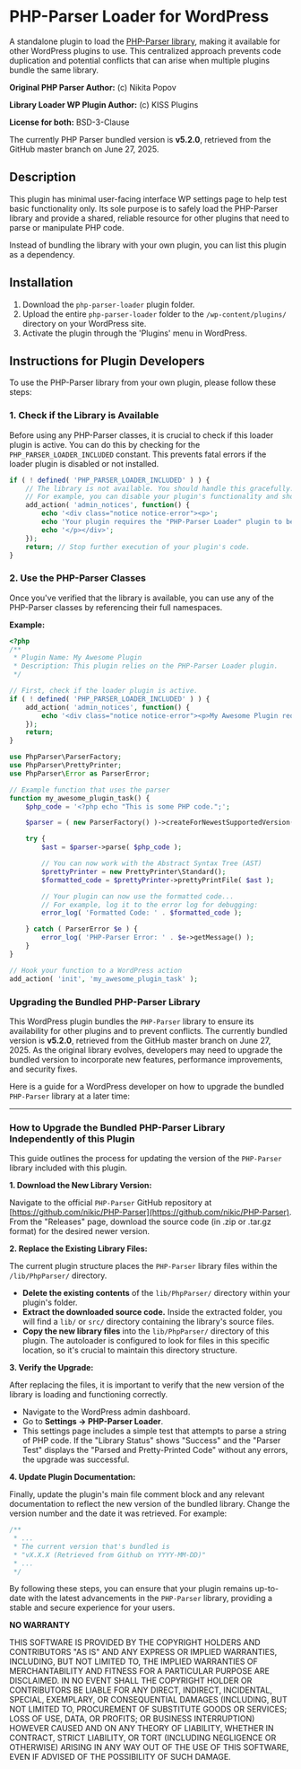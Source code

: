 # PHP-Parser Loader for WordPress

A standalone plugin to load the [PHP-Parser library](https://github.com/nikic/PHP-Parser), making it available for other WordPress plugins to use. This centralized approach prevents code duplication and potential conflicts that can arise when multiple plugins bundle the same library.

**Original PHP Parser Author:** (c) Nikita Popov
 
**Library Loader WP Plugin Author:** (c) KISS Plugins
 
**License for both:** BSD-3-Clause 

The currently PHP Parser bundled version is **v5.2.0**, retrieved from the GitHub master branch on June 27, 2025.

## Description

This plugin has minimal user-facing interface WP settings page to help test basic functionality only. Its sole purpose is to safely load the PHP-Parser library and provide a shared, reliable resource for other plugins that need to parse or manipulate PHP code.

Instead of bundling the library with your own plugin, you can list this plugin as a dependency.

## Installation

1.  Download the `php-parser-loader` plugin folder.
2.  Upload the entire `php-parser-loader` folder to the `/wp-content/plugins/` directory on your WordPress site.
3.  Activate the plugin through the 'Plugins' menu in WordPress.

## Instructions for Plugin Developers

To use the PHP-Parser library from your own plugin, please follow these steps:

### 1\. Check if the Library is Available

Before using any PHP-Parser classes, it is crucial to check if this loader plugin is active. You can do this by checking for the `PHP_PARSER_LOADER_INCLUDED` constant. This prevents fatal errors if the loader plugin is disabled or not installed.

```php
if ( ! defined( 'PHP_PARSER_LOADER_INCLUDED' ) ) {
    // The library is not available. You should handle this gracefully.
    // For example, you can disable your plugin's functionality and show an admin notice.
    add_action( 'admin_notices', function() {
        echo '<div class="notice notice-error"><p>';
        echo 'Your plugin requires the "PHP-Parser Loader" plugin to be installed and activated.';
        echo '</p></div>';
    });
    return; // Stop further execution of your plugin's code.
}
```

### 2\. Use the PHP-Parser Classes

Once you've verified that the library is available, you can use any of the PHP-Parser classes by referencing their full namespaces.

**Example:**

```php
<?php
/**
 * Plugin Name: My Awesome Plugin
 * Description: This plugin relies on the PHP-Parser Loader plugin.
 */

// First, check if the loader plugin is active.
if ( ! defined( 'PHP_PARSER_LOADER_INCLUDED' ) ) {
    add_action( 'admin_notices', function() {
        echo '<div class="notice notice-error"><p>My Awesome Plugin requires the PHP-Parser Loader plugin.</p></div>';
    });
    return;
}

use PhpParser\ParserFactory;
use PhpParser\PrettyPrinter;
use PhpParser\Error as ParserError;

// Example function that uses the parser
function my_awesome_plugin_task() {
    $php_code = '<?php echo "This is some PHP code.";';

    $parser = ( new ParserFactory() )->createForNewestSupportedVersion();

    try {
        $ast = $parser->parse( $php_code );

        // You can now work with the Abstract Syntax Tree (AST)
        $prettyPrinter = new PrettyPrinter\Standard();
        $formatted_code = $prettyPrinter->prettyPrintFile( $ast );

        // Your plugin can now use the formatted code...
        // For example, log it to the error log for debugging:
        error_log( 'Formatted Code: ' . $formatted_code );

    } catch ( ParserError $e ) {
        error_log( 'PHP-Parser Error: ' . $e->getMessage() );
    }
}

// Hook your function to a WordPress action
add_action( 'init', 'my_awesome_plugin_task' );
```

### Upgrading the Bundled PHP-Parser Library

This WordPress plugin bundles the `PHP-Parser` library to ensure its availability for other plugins and to prevent conflicts. The currently bundled version is **v5.2.0**, retrieved from the GitHub master branch on June 27, 2025. As the original library evolves, developers may need to upgrade the bundled version to incorporate new features, performance improvements, and security fixes.

Here is a guide for a WordPress developer on how to upgrade the bundled `PHP-Parser` library at a later time:

-----

### How to Upgrade the Bundled PHP-Parser Library Independently of this Plugin

This guide outlines the process for updating the version of the `PHP-Parser` library included with this plugin.

**1. Download the New Library Version:**

Navigate to the official `PHP-Parser` GitHub repository at [https://github.com/nikic/PHP-Parser](https://github.com/nikic/PHP-Parser). From the "Releases" page, download the source code (in .zip or .tar.gz format) for the desired newer version.

**2. Replace the Existing Library Files:**

The current plugin structure places the `PHP-Parser` library files within the `/lib/PhpParser/` directory.

  * **Delete the existing contents** of the `lib/PhpParser/` directory within your plugin's folder.
  * **Extract the downloaded source code.** Inside the extracted folder, you will find a `lib/` or `src/` directory containing the library's source files.
  * **Copy the new library files** into the `lib/PhpParser/` directory of this plugin. The autoloader is configured to look for files in this specific location, so it's crucial to maintain this directory structure.

**3. Verify the Upgrade:**

After replacing the files, it is important to verify that the new version of the library is loading and functioning correctly.

  * Navigate to the WordPress admin dashboard.
  * Go to **Settings -\> PHP-Parser Loader**.
  * This settings page includes a simple test that attempts to parse a string of PHP code. If the "Library Status" shows "Success" and the "Parser Test" displays the "Parsed and Pretty-Printed Code" without any errors, the upgrade was successful.

**4. Update Plugin Documentation:**

Finally, update the plugin's main file comment block and any relevant documentation to reflect the new version of the bundled library. Change the version number and the date it was retrieved. For example:

```php
/**
 * ...
 * The current version that's bundled is 
 * "vX.X.X (Retrieved from Github on YYYY-MM-DD)"
 * ...
 */
```

By following these steps, you can ensure that your plugin remains up-to-date with the latest advancements in the `PHP-Parser` library, providing a stable and secure experience for your users.

**NO WARRANTY**
  
THIS SOFTWARE IS PROVIDED BY THE COPYRIGHT HOLDERS AND CONTRIBUTORS "AS IS"
AND ANY EXPRESS OR IMPLIED WARRANTIES, INCLUDING, BUT NOT LIMITED TO, THE
IMPLIED WARRANTIES OF MERCHANTABILITY AND FITNESS FOR A PARTICULAR PURPOSE ARE
DISCLAIMED. IN NO EVENT SHALL THE COPYRIGHT HOLDER OR CONTRIBUTORS BE LIABLE
FOR ANY DIRECT, INDIRECT, INCIDENTAL, SPECIAL, EXEMPLARY, OR CONSEQUENTIAL
DAMAGES (INCLUDING, BUT NOT LIMITED TO, PROCUREMENT OF SUBSTITUTE GOODS OR
SERVICES; LOSS OF USE, DATA, OR PROFITS; OR BUSINESS INTERRUPTION) HOWEVER
CAUSED AND ON ANY THEORY OF LIABILITY, WHETHER IN CONTRACT, STRICT LIABILITY,
OR TORT (INCLUDING NEGLIGENCE OR OTHERWISE) ARISING IN ANY WAY OUT OF THE USE
OF THIS SOFTWARE, EVEN IF ADVISED OF THE POSSIBILITY OF SUCH DAMAGE.
